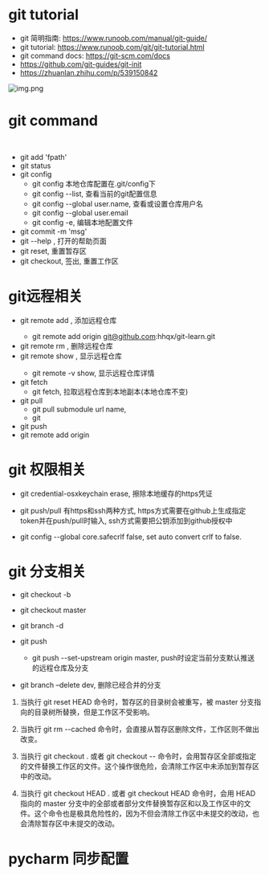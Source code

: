 # git tutorial
- git 简明指南: https://www.runoob.com/manual/git-guide/
- git tutorial: https://www.runoob.com/git/git-tutorial.html
- git command docs: https://git-scm.com/docs
- https://github.com/git-guides/git-init
- https://zhuanlan.zhihu.com/p/539150842

![img.png](https://www.runoob.com/wp-content/uploads/2015/02/git-command.jpg)

# git command
```


```

- git add 'fpath'
- git status
- git config
  - git config 本地仓库配置在.git/config下
  - git config --list, 查看当前的git配置信息
  - git config --global user.name, 查看或设置仓库用户名
  - git config --global user.email
  - git config -e, 编辑本地配置文件
- git commit -m 'msg'
- git --help <command>, 打开<command>的帮助页面
- git reset, 重置暂存区
- git checkout, 签出, 重置工作区

# git远程相关
- git remote add <name> <server>, 添加远程仓库
  -  git remote add origin git@github.com:hhqx/git-learn.git
- git remote rm <name>, 删除远程仓库
- git remote show <name>, 显示远程仓库<name>
  - git remote -v show, 显示远程仓库详情
- git fetch
  - git fetch, 拉取远程仓库到本地副本(本地仓库不变)
- git pull
  - git pull submodule url name, 
  - git 
- git push
- git remote add origin <server>

# git 权限相关
- git credential-osxkeychain erase, 擦除本地缓存的https凭证
- git push/pull 有https和ssh两种方式, https方式需要在github上生成指定token并在push/pull时输入, ssh方式需要把公钥添加到github授权中

- git config --global core.safecrlf false, set auto convert crlf to false.

# git 分支相关
- git checkout -b <branch-name>
- git checkout master
- git branch -d <branch-name>
- git push 
  - git push --set-upstream origin master, push时设定当前分支默认推送的远程仓库及分支

- git branch –delete dev, 删除已经合并的分支

1. 当执行 git reset HEAD 命令时，暂存区的目录树会被重写，被 master 分支指向的目录树所替换，但是工作区不受影响。

2. 当执行 git rm --cached <file> 命令时，会直接从暂存区删除文件，工作区则不做出改变。

3. 当执行 git checkout . 或者 git checkout -- <file> 命令时，会用暂存区全部或指定的文件替换工作区的文件。这个操作很危险，会清除工作区中未添加到暂存区中的改动。

4. 当执行 git checkout HEAD . 或者 git checkout HEAD <file> 命令时，会用 HEAD 指向的 master 分支中的全部或者部分文件替换暂存区和以及工作区中的文件。这个命令也是极具危险性的，因为不但会清除工作区中未提交的改动，也会清除暂存区中未提交的改动。



# pycharm 同步配置
